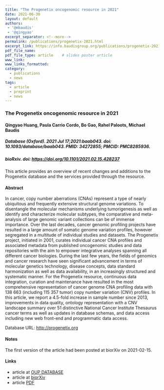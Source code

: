 ```yaml
---
title: "The Progenetix oncogenomic resource in 2021"
date: 2021-06-30
layout: default
authors:
 - '@mbaudis'
 - '@qingyao'
excerpt_separator: <!--more-->
permalink: /publications/progenetix-2021.html
excerpt_link: https://info.baudisgroup.org/publications/progenetix-2021.html
pdf_file_name:
pdf_file_type: article    # slides poster article
www_link:
www_links_formatted:
category:
  - publications
  - news
tags:
  - article
  - preprint
  - news
---
```


### The Progenetix oncogenomic resource in 2021

#### Qingyao Huang, Paula Carrio Cordo, Bo Gao, Rahel Paloots, Michael Baudis

##### Database (Oxford). 2021 Jul 17;2021:baab043. doi: 10.1093/database/baab043. PMID: 34272855; PMCID: PMC8285936.
##### bioRxiv. doi: https://doi.org/10.1101/2021.02.15.428237

This article provides an overview of recent changes and additions to the Progenetix database and the services provided through the resource.

<!--more-->

#### Abstract

In cancer, copy number aberrations (CNAs) represent a type of nearly ubiquitous and frequently extensive structural genome variations. To disentangle the molecular mechanisms underlying tumorigenesis as well as identify and characterize molecular subtypes, the comparative and meta-analysis of large genomic variant collections can be of immense importance. Over the last decades, cancer genomic profiling projects have resulted in a large amount of somatic genome variation profiles, however segregated in a multitude of individual studies and datasets. The Progenetix project, initiated in 2001, curates individual cancer CNA profiles and associated metadata from published oncogenomic studies and data repositories with the aim to empower integrative analyses spanning all different cancer biologies. During the last few years, the fields of genomics and cancer research have seen significant advancement in terms of molecular genetics technology, disease concepts, data standard harmonization as well as data availability, in an increasingly structured and systematic manner. For the Progenetix resource, continuous data integration, curation and maintenance have resulted in the most comprehensive representation of cancer genome CNA profiling data with 138 663 (including 115 357 tumor) copy number variation (CNV) profiles. In this article, we report a 4.5-fold increase in sample number since 2013, improvements in data quality, ontology representation with a CNV landscape summary over 51 distinctive National Cancer Institute Thesaurus cancer terms as well as updates in database schemas, and data access including new web front-end and programmatic data access.

Database URL: <http://progenetix.org>

#### Notes

The first version of the article had been posted at biorXiv on 2021-02-15.

#### Links

* article at [OUP DATABASE](https://academic.oup.com/database/article/doi/10.1093/database/baab043/6323245)
* article at [biorXiv](https://www.biorxiv.org/content/10.1101/2021.02.15.428237v)
* article [PDF](/pdf/2021-06-30___Huang-et-al.__The-Progenetix-oncogenomic-resource-in-2021__DATABASE.pdf)
